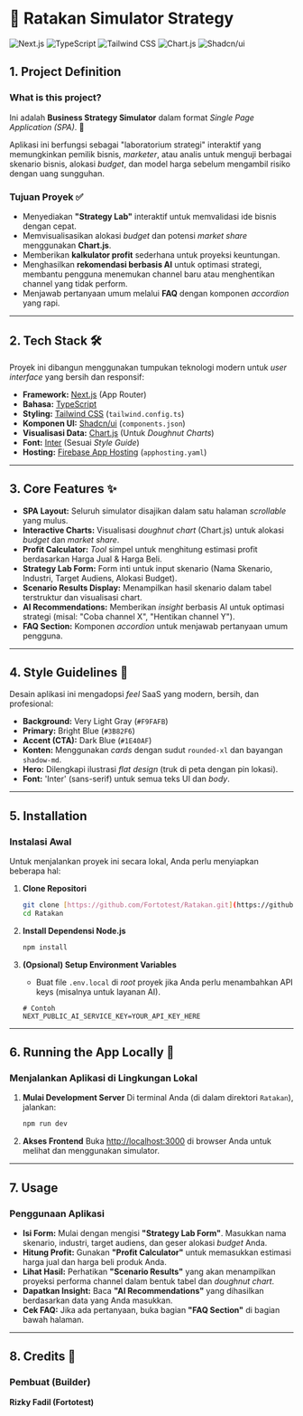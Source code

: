# 🎯 Ratakan Simulator Strategy

![Next.js](https://img.shields.io/badge/Next.js-000000?style=for-the-badge&logo=nextdotjs&logoColor=white)
![TypeScript](https://img.shields.io/badge/TypeScript-3178C6?style=for-the-badge&logo=typescript&logoColor=white)
![Tailwind CSS](https://img.shields.io/badge/Tailwind_CSS-38B2AC?style=for-the-badge&logo=tailwind-css&logoColor=white)
![Chart.js](https://img.shields.io/badge/Chart.js-FF6384?style=for-the-badge&logo=chartdotjs&logoColor=white)
![Shadcn/ui](https://img.shields.io/badge/shadcn/ui-000000?style=for-the-badge&logo=shadcnui&logoColor=white)

## 1. Project Definition

### What is this project?
Ini adalah **Business Strategy Simulator** dalam format *Single Page Application (SPA)*. 🚀

Aplikasi ini berfungsi sebagai "laboratorium strategi" interaktif yang memungkinkan pemilik bisnis, *marketer*, atau analis untuk menguji berbagai skenario bisnis, alokasi *budget*, dan model harga sebelum mengambil risiko dengan uang sungguhan.

### Tujuan Proyek ✅
* Menyediakan **"Strategy Lab"** interaktif untuk memvalidasi ide bisnis dengan cepat.
* Memvisualisasikan alokasi *budget* dan potensi *market share* menggunakan **Chart.js**.
* Memberikan **kalkulator profit** sederhana untuk proyeksi keuntungan.
* Menghasilkan **rekomendasi berbasis AI** untuk optimasi strategi, membantu pengguna menemukan channel baru atau menghentikan channel yang tidak perform.
* Menjawab pertanyaan umum melalui **FAQ** dengan komponen *accordion* yang rapi.

---

## 2. Tech Stack 🛠️

Proyek ini dibangun menggunakan tumpukan teknologi modern untuk *user interface* yang bersih dan responsif:

* **Framework:** [Next.js](https://nextjs.org/) (App Router)
* **Bahasa:** [TypeScript](https://www.typescriptlang.org/)
* **Styling:** [Tailwind CSS](https://tailwindcss.com/) (`tailwind.config.ts`)
* **Komponen UI:** [Shadcn/ui](https://ui.shadcn.com/) (`components.json`)
* **Visualisasi Data:** [Chart.js](https://www.chartjs.org/) (Untuk *Doughnut Charts*)
* **Font:** [Inter](https://fonts.google.com/specimen/Inter) (Sesuai *Style Guide*)
* **Hosting:** [Firebase App Hosting](https://firebase.google.com/docs/hosting/app-hosting) (`apphosting.yaml`)

---

## 3. Core Features ✨

* **SPA Layout:** Seluruh simulator disajikan dalam satu halaman *scrollable* yang mulus.
* **Interactive Charts:** Visualisasi *doughnut chart* (Chart.js) untuk alokasi *budget* dan *market share*.
* **Profit Calculator:** *Tool* simpel untuk menghitung estimasi profit berdasarkan Harga Jual & Harga Beli.
* **Strategy Lab Form:** Form inti untuk input skenario (Nama Skenario, Industri, Target Audiens, Alokasi Budget).
* **Scenario Results Display:** Menampilkan hasil skenario dalam tabel terstruktur dan visualisasi chart.
* **AI Recommendations:** Memberikan *insight* berbasis AI untuk optimasi strategi (misal: "Coba channel X", "Hentikan channel Y").
* **FAQ Section:** Komponen *accordion* untuk menjawab pertanyaan umum pengguna.

---

## 4. Style Guidelines 🎨

Desain aplikasi ini mengadopsi *feel* SaaS yang modern, bersih, dan profesional:

* **Background:** Very Light Gray (`#F9FAFB`)
* **Primary:** Bright Blue (`#3B82F6`)
* **Accent (CTA):** Dark Blue (`#1E40AF`)
* **Konten:** Menggunakan *cards* dengan sudut `rounded-xl` dan bayangan `shadow-md`.
* **Hero:** Dilengkapi ilustrasi *flat design* (truk di peta dengan pin lokasi).
* **Font:** 'Inter' (sans-serif) untuk semua teks UI dan *body*.

---

## 5. Installation

### Instalasi Awal
Untuk menjalankan proyek ini secara lokal, Anda perlu menyiapkan beberapa hal:

1.  **Clone Repositori**
    ```bash
    git clone [https://github.com/Fortotest/Ratakan.git](https://github.com/Fortotest/Ratakan.git)
    cd Ratakan
    ```

2.  **Install Dependensi Node.js**
    ```bash
    npm install
    ```
    
3.  **(Opsional) Setup Environment Variables**
    * Buat file `.env.local` di *root* proyek jika Anda perlu menambahkan API keys (misalnya untuk layanan AI).
    ```env
    # Contoh
    NEXT_PUBLIC_AI_SERVICE_KEY=YOUR_API_KEY_HERE
    ```

---

## 6. Running the App Locally 🚀

### Menjalankan Aplikasi di Lingkungan Lokal

1.  **Mulai Development Server**
    Di terminal Anda (di dalam direktori `Ratakan`), jalankan:
    ```bash
    npm run dev
    ```

2.  **Akses Frontend**
    Buka [http://localhost:3000](http://localhost:3000) di browser Anda untuk melihat dan menggunakan simulator.

---

## 7. Usage

### Penggunaan Aplikasi
* **Isi Form:** Mulai dengan mengisi **"Strategy Lab Form"**. Masukkan nama skenario, industri, target audiens, dan geser alokasi *budget* Anda.
* **Hitung Profit:** Gunakan **"Profit Calculator"** untuk memasukkan estimasi harga jual dan harga beli produk Anda.
* **Lihat Hasil:** Perhatikan **"Scenario Results"** yang akan menampilkan proyeksi performa channel dalam bentuk tabel dan *doughnut chart*.
* **Dapatkan Insight:** Baca **"AI Recommendations"** yang dihasilkan berdasarkan data yang Anda masukkan.
* **Cek FAQ:** Jika ada pertanyaan, buka bagian **"FAQ Section"** di bagian bawah halaman.

---

## 8. Credits 👤

### Pembuat (Builder)
**Rizky Fadil (Fortotest)**
